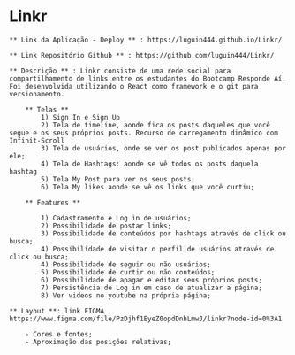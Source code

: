 # Linkr

    ** Link da Aplicação - Deploy ** : https://luguin444.github.io/Linkr/

    ** Link Repositório Github ** : https://github.com/luguin444/Linkr/

    ** Descrição ** : Linkr consiste de uma rede social para compartilhamento de links entre os estudantes do Bootcamp Responde Aí. Foi desenvolvida utilizando o React como framework e o git para versionamento.

        ** Telas **
            1) Sign In e Sign Up
            2) Tela de timeline, aonde fica os posts daqueles que você segue e os seus próprios posts. Recurso de carregamento dinâmico com Infinit-Scroll
            3) Tela de usuários, onde se ver os post publicados apenas por ele;
            4) Tela de Hashtags: aonde se vê todos os posts daquela hashtag
            5) Tela My Post para ver os seus posts;
            6) Tela My likes aonde se vê os links que você curtiu;

        ** Features **

            1) Cadastramento e Log in de usuários;
            2) Possibilidade de postar links;
            3) Possibilidade de conteúdos por hashtags através de click ou busca;
            4) Possibilidade de visitar o perfil de usuários através de click ou busca;
            4) Possibilidade de seguir ou não usuários;
            5) Possibilidade de curtir ou não conteúdos;
            6) Possibilidade de apagar e editar seus próprios posts;
            7) Persistência de Log in em caso de atualizar a página;
            8) Ver videos no youtube na própria página;

    ** Layout **: link FIGMA https://www.figma.com/file/PzDjhf1EyeZ0opdDnhLmwJ/linkr?node-id=0%3A1 

        - Cores e fontes;
        - Aproximação das posições relativas;